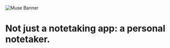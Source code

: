 ![Muse Banner](https://github.com/user-attachments/assets/05f14f4f-69fe-4656-9d56-25f1bacb0ff3)
# Not just a notetaking app: a personal notetaker.
